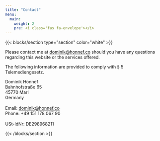 ```yaml
---
title: "Contact"
menu:
  main:
    weight: 2
    pre: <i class='fas fa-envelope'></i>
---
```


{{< blocks/section type="section" color="white"  >}}

Please contact me at dominik@honnef.co should you have any questions regarding this website or the services offered.

The following information are provided to comply with § 5 Telemediengesetz.

Dominik Honnef<br />
Bahnhofstraße 65<br />
45770 Marl<br />
Germany<br />
<br />
Email: dominik@honnef.co<br />
Phone: +49 151 178 067 90<br />
<br />
USt-IdNr: DE298968211

{{< /blocks/section >}}
